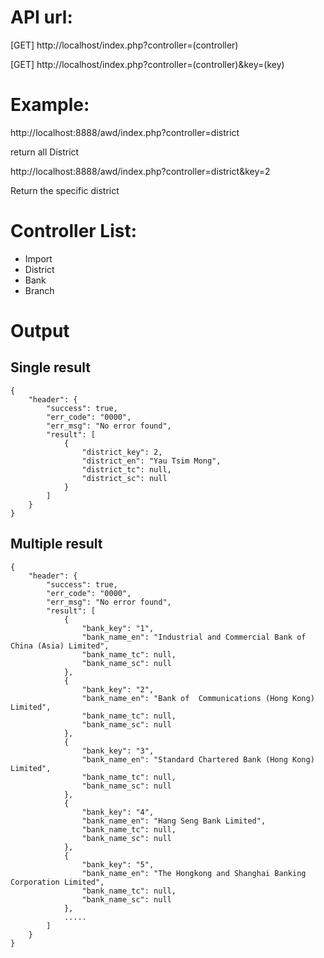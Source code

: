 # API url:

[GET] http://localhost/index.php?controller=(controller)

[GET] http://localhost/index.php?controller=(controller)&key=(key)

# Example:
http://localhost:8888/awd/index.php?controller=district

return all District

http://localhost:8888/awd/index.php?controller=district&key=2

Return the specific district


# Controller List:
- Import
- District
- Bank
- Branch


# Output
## Single result
```
{
    "header": {
        "success": true,
        "err_code": "0000",
        "err_msg": "No error found",
        "result": [
            {
                "district_key": 2,
                "district_en": "Yau Tsim Mong",
                "district_tc": null,
                "district_sc": null
            }
        ]
    }
}
```

## Multiple result
```
{
    "header": {
        "success": true,
        "err_code": "0000",
        "err_msg": "No error found",
        "result": [
            {
                "bank_key": "1",
                "bank_name_en": "Industrial and Commercial Bank of China (Asia) Limited",
                "bank_name_tc": null,
                "bank_name_sc": null
            },
            {
                "bank_key": "2",
                "bank_name_en": "Bank of  Communications (Hong Kong) Limited",
                "bank_name_tc": null,
                "bank_name_sc": null
            },
            {
                "bank_key": "3",
                "bank_name_en": "Standard Chartered Bank (Hong Kong) Limited",
                "bank_name_tc": null,
                "bank_name_sc": null
            },
            {
                "bank_key": "4",
                "bank_name_en": "Hang Seng Bank Limited",
                "bank_name_tc": null,
                "bank_name_sc": null
            },
            {
                "bank_key": "5",
                "bank_name_en": "The Hongkong and Shanghai Banking Corporation Limited",
                "bank_name_tc": null,
                "bank_name_sc": null
            },
            .....
        ]
    }
}
```
